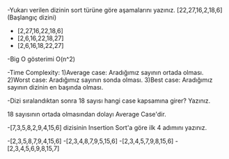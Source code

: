 -Yukarı verilen dizinin sort türüne göre aşamalarını yazınız.
[22,27,16,2,18,6] (Başlangıç dizini)
- [2,27,16,22,18,6]
- [2,6,16,22,18,27]
- [2,6,16,18,22,27]

-Big O gösterimi 
O(n^2)

-Time Complexity: 
1)Average case: Aradığımız sayının ortada olması. 
2)Worst case: Aradığımız sayının sonda olması. 
3)Best case: Aradığımız sayının dizinin en başında olması.

-Dizi sıralandıktan sonra 18 sayısı hangi case kapsamına girer? Yazınız.

18 sayısının ortada olmasından dolayı Average Case'dir.

-[7,3,5,8,2,9,4,15,6] dizisinin Insertion Sort'a göre ilk 4 adımını yazınız.

-[2,3,5,8,7,9,4,15,6]
-[2,3,4,8,7,9,5,15,6]
-[2,3,4,5,7,9,8,15,6]
-[2,3,4,5,6,9,8,15,7]
